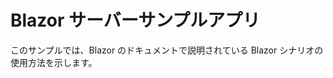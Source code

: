 # <a name="blazor-server-sample-app"></a>Blazor サーバーサンプルアプリ

このサンプルでは、Blazor のドキュメントで説明されている Blazor シナリオの使用方法を示します。
